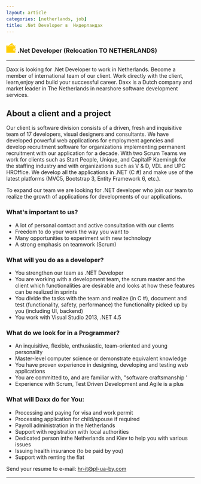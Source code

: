 ```yaml
---
layout: article
categories: [netherlands, job]
title: .Net Developer в  Нидерландах
---
```

### ![Reward](/images/info/wallet.png) .Net Developer (Relocation TO NETHERLANDS)



------

Daxx is looking for .Net Developer​ to work in Netherlands. Become a member of international team of our client. Work directly with the client, learn,enjoy and build your successful career. Daxx is a Dutch company and market leader in The Netherlands in nearshore software development services.

## About a client and a project
Our client is software division consists of a driven, fresh and inquisitive team of 17 developers, visual designers and consultants. We have developed powerful web applications for employment agencies and develop recruitment software for organizations implementing permanent recruitment with our application for a decade. With two Scrum Teams we work for clients such as Start People, Unique, and CapitalP Kaemingk for the staffing industry and with organizations such as V & D, VDL and UPC HROffice. We develop all the applications in .NET (C #) and make use of the latest platforms (MVC5, Bootstrap 3, Entity Framework 6, etc.).

To expand our team we are looking for .NET developer who join our team to realize the growth of applications for developments of our applications.

### What's important to us?
 * A lot of personal contact and active consultation with our clients
 * Freedom to do your work the way you want to
 * Many opportunities to experiment with new technology
 * A strong emphasis on teamwork (Scrum)

###  What will you do as a developer?
 * You strengthen our team  as .NET Developer
 * You are working with a development team, the scrum master and the client which functionalities are desirable and looks at how these features can be realized in sprints
 * You divide the tasks with the team and realize (in C #), document and test (functionality, safety, performance) the functionality picked up by you (including UI, backend)
 * You work with Visual Studio 2013, .NET 4.5 

### What do we look for in a Programmer?
 * An inquisitive, flexible, enthusiastic, team-oriented and young personality
 * Master-level computer science or demonstrate equivalent knowledge
 * You have proven experience in designing, developing and testing web applications
 * You are committed to, and are familiar with, "software craftsmanship '
 * Experience with Scrum, Test Driven Development and Agile is a plus
 

### What will Daxx do for You:
 * Processing and paying for visa and work permit
 * Processing application for child/spouse if required
 * Payroll administration in the Netherlands
 * Support with registration with local authorities
 * Dedicated person inthe Netherlands and Kiev to help you with various issues
 * Issuing health insurance (to be paid by you)
 * Support with renting the flat​

Send your resume to e-mail: <a href="mailto:hr-it@pl-ua-by.com">hr-it@pl-ua-by.com </a>

------




